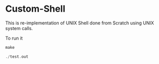 # Custom-Shell

This is re-implementation of UNIX Shell done from Scratch using UNIX system calls.

To run it
```c
make
```

```c
./test.out
```
